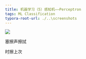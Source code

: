 ```yaml
---
title: 机器学习（5）感知机——Perceptron
tags: ML Classification
typora-root-url: ./..\screenshots
---
```


![](./Perceptron-Linear-Algorithm/one.png)

塞擦声擦拭

时擦上次